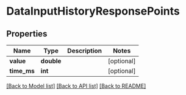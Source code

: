# DataInputHistoryResponsePoints

## Properties
Name | Type | Description | Notes
------------ | ------------- | ------------- | -------------
**value** | **double** |  | [optional] 
**time_ms** | **int** |  | [optional] 

[[Back to Model list]](../README.md#documentation-for-models) [[Back to API list]](../README.md#documentation-for-api-endpoints) [[Back to README]](../README.md)



